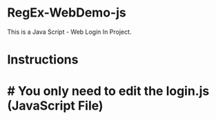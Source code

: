 # RegEx-WebDemo-js
This is a Java Script - Web Login In Project.

# Instructions

# # You only need to edit the login.js (JavaScript File)

